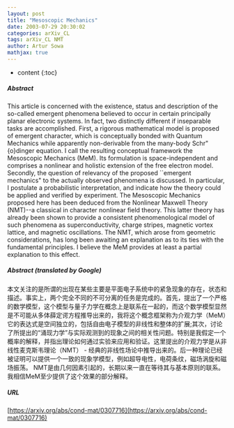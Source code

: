 ```yaml
---
layout: post
title: "Mesoscopic Mechanics"
date: 2003-07-29 20:30:02
categories: arXiv_CL
tags: arXiv_CL NMT
author: Artur Sowa
mathjax: true
---
```


* content
{:toc}

##### Abstract
This article is concerned with the existence, status and description of the so-called emergent phenomena believed to occur in certain principally planar electronic systems. In fact, two distinctly different if inseparable tasks are accomplished. First, a rigorous mathematical model is proposed of emergent character, which is conceptually bonded with Quantum Mechanics while apparently non-derivable from the many-body Schr\"{o}dinger equation. I call the resulting conceptual framework the Mesoscopic Mechanics (MeM). Its formulation is space-independent and comprises a nonlinear and holistic extension of the free electron model. Secondly, the question of relevancy of the proposed ``emergent mechanics" to the actually observed phenomena is discussed. In particular, I postulate a probabilistic interpretation, and indicate how the theory could be applied and verified by experiment. The Mesoscopic Mechanics proposed here has been deduced from the Nonlinear Maxwell Theory (NMT)--a classical in character nonlinear field theory. This latter theory has already been shown to provide a consistent phenomenological model of such phenomena as superconductivity, charge stripes, magnetic vortex lattice, and magnetic oscillations. The NMT, which arose from geometric considerations, has long been awaiting an explanation as to its ties with the fundamental principles. I believe the MeM provides at least a partial explanation to this effect.

##### Abstract (translated by Google)
本文关注的是所谓的出现在某些主要是平面电子系统中的紧急现象的存在，状态和描述。事实上，两个完全不同的不可分离的任务是完成的。首先，提出了一个严格的数学模型，这个模型与量子力学在概念上是联系在一起的，而这个数学模型显然是不可能从多体薛定谔方程推导出来的，我将这个概念框架称为介观力学（MeM）它的表达式是空间独立的，包括自由电子模型的非线性和整体的扩展;其次，讨论了所提出的“涌现力学”与实际观测到的现象之间的相关性问题。特别是我假定一个概率的解释，并指出理论如何通过实验来应用和验证。这里提出的介观力学是从非线性麦克斯韦理论（NMT） - 经典的非线性场论中推导出来的。后一种理论已经被证明可以提供一个一致的现象学模型，例如超导电性，电荷条纹，磁场涡旋和磁场振荡。 NMT是由几何因素引起的，长期以来一直在等待其与基本原则的联系。我相信MeM至少提供了这个效果的部分解释。

##### URL
[https://arxiv.org/abs/cond-mat/0307716](https://arxiv.org/abs/cond-mat/0307716)

